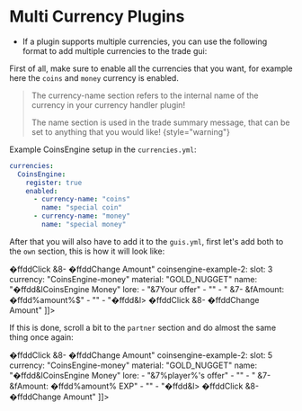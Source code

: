 # Multi Currency Plugins

* If a plugin supports multiple currencies, you can use the following format to add multiple currencies to the trade gui:

First of all, make sure to enable all the currencies that you want, for example here the `coins` and `money` currency is enabled.
> The currency-name section refers to the internal name of the currency in your currency handler plugin!
> 
> The name section is used in the trade summary message, that can be set to anything that you would like!
{style="warning"}

Example CoinsEngine setup in the `currencies.yml`:
```yaml
currencies:
  CoinsEngine:
    register: true
    enabled:
      - currency-name: "coins"
        name: "special coin"
      - currency-name: "money"
        name: "special money"
```

After that you will also have to add it to the `guis.yml`,
first let's add both to the `own` section, this is how it will look like:

<code-block lang="yaml" ignore-vars="true" collapsible="false" show-white-spaces="true">
<![CDATA[
own:
  coinsengine-example-1:
    slot: 2
    currency: "CoinsEngine-coins"
    material: "GOLD_NUGGET"
    name: "&#00ffdd&lCoinsEngine Coins"
    lore:
      - "&7Your offer"
      - ""
      - " &7- &fAmount: &#00ffdd%amount%$"
      - ""
      - "&#00ffdd&l> &#00ffddClick &8- &#00ffddChange Amount"
  coinsengine-example-2:
    slot: 3
    currency: "CoinsEngine-money"
    material: "GOLD_NUGGET"
    name: "&#00ffdd&lCoinsEngine Money"
    lore:
      - "&7Your offer"
      - ""
      - " &7- &fAmount: &#00ffdd%amount%$"
      - ""
      - "&#00ffdd&l> &#00ffddClick &8- &#00ffddChange Amount"
]]>
</code-block>

If this is done, scroll a bit to the `partner` section and do almost the same thing once again:

<code-block lang="yaml" ignore-vars="true" collapsible="false" show-white-spaces="true">
    <![CDATA[
partner:
  coinsengine-example-1:
    slot: 6
    currency: "CoinsEngine-coins"
    material: "GOLD_NUGGET"
    name: "&#00ffdd&lCoinsEngine Coins"
    lore:
      - "&7%player%'s offer"
      - ""
      - " &7- &fAmount: &#00ffdd%amount%$"
      - ""
      - "&#00ffdd&l> &#00ffddClick &8- &#00ffddChange Amount"
  coinsengine-example-2:
    slot: 5
    currency: "CoinsEngine-money"
    material: "GOLD_NUGGET"
    name: "&#00ffdd&lCoinsEngine Money"
    lore:
      - "&7%player%'s offer"
      - ""
      - " &7- &fAmount: &#00ffdd%amount% EXP"
      - ""
      - "&#00ffdd&l> &#00ffddClick &8- &#00ffddChange Amount"
]]>
</code-block>